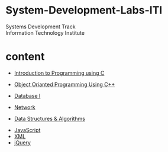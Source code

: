 # System-Development-Labs-ITI
Systems Development Track 
<br>
Information Technology Institute

# content
- [Introduction to Programming using C](https://github.com/Maged-Samir/System-Development-Labs-ITI/tree/main/Introduction%20to%20Programming%20using%20C)
* [Object Orianted Programming Using C++](https://github.com/Maged-Samir/System-Development-Labs-ITI/tree/main/Object%20Orianted%20Programming%20Using%20C%2B%2B)
+ [Database I](https://github.com/Maged-Samir/System-Development-Labs-ITI/tree/main/Database)
- [Network](https://github.com/Maged-Samir/System-Development-Labs-ITI/blob/main/Network/Lab.txt)
* [Data Structures & Algorithms](https://github.com/Maged-Samir/System-Development-Labs-ITI/tree/main/Data%20Structures%20%26%20Algorithms)
+ [JavaScript](https://github.com/Maged-Samir/System-Development-Labs-ITI/tree/main/JavaScript)
+ [XML](https://github.com/Maged-Samir/System-Development-Labs-ITI/tree/main/XML)
+ [jQuery](https://github.com/Maged-Samir/System-Development-Labs-ITI/tree/main/jQuery)
